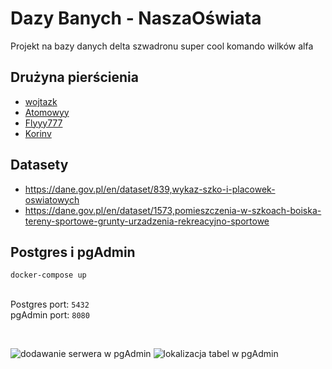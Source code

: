 # Dazy Banych - NaszaOświata
Projekt na bazy danych delta szwadronu super cool komando wilków alfa

## Drużyna pierścienia
- [wojtazk](https://github.com/wojtazk)
- [Atomowyy](https://github.com/Atomowyy)
- [Flyyy777](https://github.com/Flyyy777)
- [Korinv](https://github.com/Korinv)

## Datasety
- https://dane.gov.pl/en/dataset/839,wykaz-szko-i-placowek-oswiatowych
- https://dane.gov.pl/en/dataset/1573,pomieszczenia-w-szkoach-boiska-tereny-sportowe-grunty-urzadzenia-rekreacyjno-sportowe

## Postgres i pgAdmin
```shell
docker-compose up
```
\
Postgres port: `5432`\
pgAdmin port: `8080`

<br>

![dodawanie serwera w pgAdmin](https://github.com/user-attachments/assets/d2a360ad-14fb-4d80-8865-58bd896c0971)
![lokalizacja tabel w pgAdmin](https://github.com/user-attachments/assets/c7867961-83e3-4b10-8b89-3797a1d6dd07)



